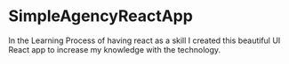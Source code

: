 # SimpleAgencyReactApp

In the Learning Process of having react as a skill I created this beautiful UI React app to increase my knowledge with the technology.
